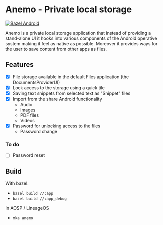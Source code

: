 # Anemo - Private local storage

[![Bazel Android](https://github.com/2bllw8/anemo/actions/workflows/bazel.yml/badge.svg)](https://github.com/2bllw8/anemo/actions/workflows/bazel.yml)

Anemo is a private local storage application that instead of providing a stand-alone UI it hooks
into various components of the Android operative system making it feel as native as possible.
Moreover it provides ways for the user to save content from other apps as files.

## Features

- [x] File storage available in the default Files application (the DocumentsProviderUI)
- [x] Lock access to the storage using a quick tile
- [x] Saving text snippets from selected text as "Snippet" files
- [x] Import from the share Android functionality
    - Audio
    - Images
    - PDF files
    - Videos
- [x] Password for unlocking access to the files
    - Password change

### To do

- [ ] Password reset

## Build

With bazel:
- `bazel build //:app`
- `bazel build //:app_debug`

In AOSP / LineageOS
- `mka anemo`
